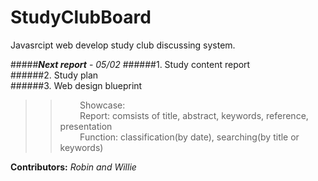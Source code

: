 # StudyClubBoard
Javasrcipt web develop study club discussing system.

#####___Next report___ - _05/02_
######1. Study content report    
######2. Study plan    
######3. Web design blueprint    
>> &nbsp;&nbsp;&nbsp;&nbsp;&nbsp;&nbsp;&nbsp;&nbsp;Showcase:   
>> &nbsp;&nbsp;&nbsp;&nbsp;&nbsp;&nbsp;&nbsp;&nbsp;Report: comsists of title, abstract, keywords, reference, presentation   
>> &nbsp;&nbsp;&nbsp;&nbsp;&nbsp;&nbsp;&nbsp;&nbsp;Function: classification(by date), searching(by title or keywords)   

__Contributors:__ _Robin and Willie_
